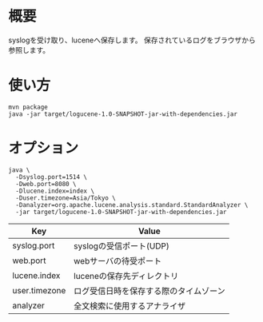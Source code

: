 # 概要
syslogを受け取り、luceneへ保存します。
保存されているログをブラウザから参照します。

# 使い方
```
mvn package
java -jar target/logucene-1.0-SNAPSHOT-jar-with-dependencies.jar
```

# オプション
```
java \
  -Dsyslog.port=1514 \
  -Dweb.port=8080 \
  -Dlucene.index=index \
  -Duser.timezone=Asia/Tokyo \
  -Danalyzer=org.apache.lucene.analysis.standard.StandardAnalyzer \
  -jar target/logucene-1.0-SNAPSHOT-jar-with-dependencies.jar
```
| Key           | Value                                  |
| ------------- | -------------------------------------- |
| syslog.port   | syslogの受信ポート(UDP)                |
| web.port      | webサーバの待受ポート                  |
| lucene.index  | luceneの保存先ディレクトリ             |
| user.timezone | ログ受信日時を保存する際のタイムゾーン |
| analyzer      | 全文検索に使用するアナライザ           |
